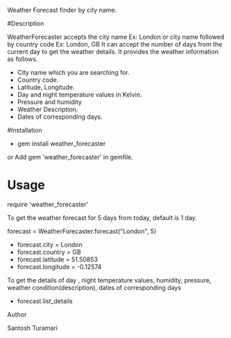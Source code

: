 Weather Forecast finder by city name.

#Description

WeatherForecaster accepts the city name Ex: London or city name followed by country code Ex: London, GB
It can accept the number of days from the current day to get the weather details. It provides the weather information as follows.
  - City name which you are searching for.
  - Country code.
  - Latitude, Longitude.
  - Day and night temperature values in Kelvin.  
  - Pressure and humidity
  - Weather Description.
  - Dates of corresponding days.

 #Installation
 - gem install weather_forecaster

 or Add 
 gem 'weather_forecaster' in gemfile.

 # Usage

 require 'weather_forecaster'

 To get the weather forecast for 5 days from today, default is 1 day.
 
 forecast = WeatherForecaster.forecast("London", 5) 
 
 - forecast.city = London
 - forecast.country = GB
 - forecast.latitude = 51.50853
 - forecast.longitude = -0.12574
 
 To get the details of day , night temperature values, humidity, pressure, weather condition(description), dates of   corresponding days

  - forecast.list_details
 
 Author

 Santosh Turamari
